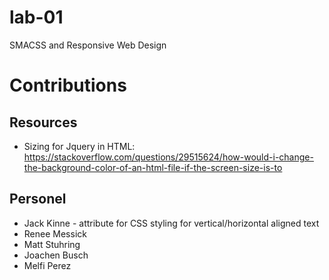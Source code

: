 # lab-01
SMACSS and Responsive Web Design

# Contributions
## Resources
* Sizing for Jquery in HTML: https://stackoverflow.com/questions/29515624/how-would-i-change-the-background-color-of-an-html-file-if-the-screen-size-is-to

## Personel
* Jack Kinne - attribute for CSS styling for vertical/horizontal aligned text
* Renee Messick
* Matt Stuhring
* Joachen Busch
* Melfi Perez